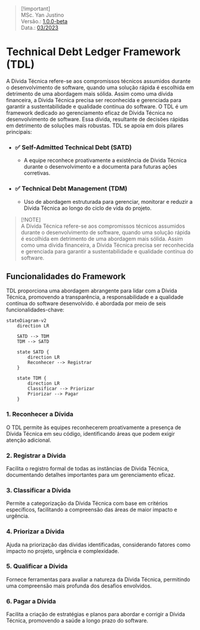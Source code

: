 > [!important]\
> MSc. Yan Justino  
> Versão.: [1.0.0-beta]()  
> Data.: [03/2023]()  

# Technical Debt Ledger Framework (TDL)
A Dívida Técnica refere-se aos compromissos técnicos assumidos durante o desenvolvimento de software, quando uma solução rápida é escolhida em detrimento de uma abordagem mais sólida. Assim como uma dívida financeira, a Dívida Técnica precisa ser reconhecida e gerenciada para garantir a sustentabilidade e qualidade contínua do software.
O TDL é um framework dedicado ao gerenciamento eficaz de Dívida Técnica no desenvolvimento de software. Essa dívida, resultante de decisões rápidas em detrimento de soluções mais robustas. TDL se apoia em dois pilares principais:   

- ### ✅ Self-Admitted Technical Debt (SATD)
  - A equipe reconhece proativamente a existência de Dívida Técnica durante o desenvolvimento e a documenta para futuras ações corretivas.

- ### ✅ Technical Debt Management (TDM)
  - Uso de abordagem estruturada para gerenciar, monitorar e reduzir a Dívida Técnica ao longo do ciclo de vida do projeto.

> [!NOTE]\
> A Dívida Técnica refere-se aos compromissos técnicos assumidos durante o desenvolvimento de software, quando uma solução rápida é escolhida em detrimento de uma abordagem mais sólida. Assim como uma dívida financeira, a Dívida Técnica precisa ser reconhecida e gerenciada para garantir a sustentabilidade e qualidade contínua do software.


## Funcionalidades do Framework
TDL proporciona uma abordagem abrangente para lidar com a Dívida Técnica, promovendo a transparência, a responsabilidade e a qualidade contínua do software desenvolvido. é abordada por meio de seis funcionalidades-chave:

```mermaid
stateDiagram-v2
    direction LR

    SATD --> TDM
    TDM --> SATD

    state SATD {
        direction LR
        Reconhecer --> Registrar
    }

    state TDM {
        direction LR
        Classificar --> Priorizar
        Priorizar --> Pagar
    }
```

### 1. Reconhecer a Dívida

O TDL permite às equipes reconhecerem proativamente a presença de Dívida Técnica em seu código, identificando áreas que podem exigir atenção adicional.

### 2. Registrar a Dívida

Facilita o registro formal de todas as instâncias de Dívida Técnica, documentando detalhes importantes para um gerenciamento eficaz.

### 3. Classificar a Dívida

Permite a categorização da Dívida Técnica com base em critérios específicos, facilitando a compreensão das áreas de maior impacto e urgência.

### 4. Priorizar a Dívida

Ajuda na priorização das dívidas identificadas, considerando fatores como impacto no projeto, urgência e complexidade.

### 5. Qualificar a Dívida

Fornece ferramentas para avaliar a natureza da Dívida Técnica, permitindo uma compreensão mais profunda dos desafios envolvidos.

### 6. Pagar a Dívida

Facilita a criação de estratégias e planos para abordar e corrigir a Dívida Técnica, promovendo a saúde a longo prazo do software.


